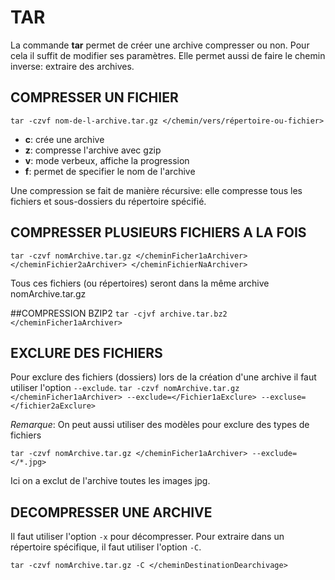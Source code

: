 # TAR

La commande **tar** permet de créer une archive compresser ou non. Pour cela il suffit de modifier ses paramètres.
Elle permet aussi de faire le chemin inverse: extraire des archives.


## COMPRESSER UN FICHIER

`tar -czvf nom-de-l-archive.tar.gz </chemin/vers/répertoire-ou-fichier>`

* **c**: crée une archive
* **z**: compresse l'archive avec gzip
* **v**: mode verbeux, affiche la progression
* **f**: permet de specifier le nom de l'archive

Une compression se fait de manière récursive: elle compresse tous les fichiers et sous-dossiers du répertoire spécifié.


## COMPRESSER PLUSIEURS FICHIERS A LA FOIS
`tar -czvf nomArchive.tar.gz </cheminFicher1aArchiver> </cheminFichier2aArchiver> </cheminFichierNaArchiver>`

Tous ces fichiers (ou répertoires) seront dans la même archive nomArchive.tar.gz


##COMPRESSION BZIP2
`tar -cjvf archive.tar.bz2 </cheminFicher1aArchiver>`


## EXCLURE DES FICHIERS

Pour exclure des fichiers (dossiers) lors de la création d'une archive il faut utiliser l'option `--exclude`.
`tar -czvf nomArchive.tar.gz </cheminFicher1aArchiver> --exclude=</Fichier1aExclure> --excluse=</fichier2aExclure> `

_Remarque_: On peut aussi utiliser des modèles pour exclure des types de fichiers

`tar -czvf nomArchive.tar.gz </cheminFicher1aArchiver> --exclude=</*.jpg>`

Ici on a exclut de l'archive toutes les images jpg.


## DECOMPRESSER UNE ARCHIVE

Il faut utiliser l'option `-x` pour décompresser.
Pour extraire dans un répertoire spécifique, il faut utiliser l'option `-C`.

`tar -czvf nomArchive.tar.gz -C </cheminDestinationDearchivage>`
